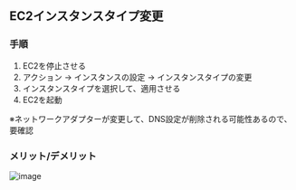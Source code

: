 ## EC2インスタンスタイプ変更

### 手順

1. EC2を停止させる
2. アクション -> インスタンスの設定 -> インスタンスタイプの変更
3. インスタンスタイプを選択して、適用させる
4. EC2を起動

※ネットワークアダプターが変更して、DNS設定が削除される可能性あるので、要確認

### メリット/デメリット
![image](https://github.com/nobeno/til/issues/3#issue-771578469)
